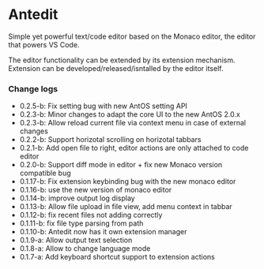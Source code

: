 # Antedit
Simple yet powerful text/code editor based on the Monaco editor,
the editor that powers VS Code.

The editor functionality can be extended by its extension mechanism.
Extension can be developed/released/isntalled by the editor itself.
### Change logs
- 0.2.5-b: Fix setting bug with new AntOS setting API
- 0.2.3-b: Minor changes to adapt the core UI to the new AntOS 2.0.x
- 0.2.3-b: Allow reload current file via context menu in case of external changes
- 0.2.2-b: Support horizotal scrolling on horizotal tabbars
- 0.2.1-b: Add open file to right, editor actions are only attached to code editor
- 0.2.0-b: Support diff mode in editor + fix new Monaco version compatible bug
- 0.1.17-b: Fix extension keybinding bug with the new monaco editor
- 0.1.16-b: use the new version of monaco editor
- 0.1.14-b: improve output log display
- 0.1.13-b: Allow file upload in file view, add menu context in tabbar
- 0.1.12-b: fix recent files not adding correctly
- 0.1.11-b: fix file type parsing from path
- 0.1.10-b: Antedit now has it own extension manager
- 0.1.9-a: Allow output text selection
- 0.1.8-a: Allow to change language mode
- 0.1.7-a: Add keyboard shortcut support to extension actions